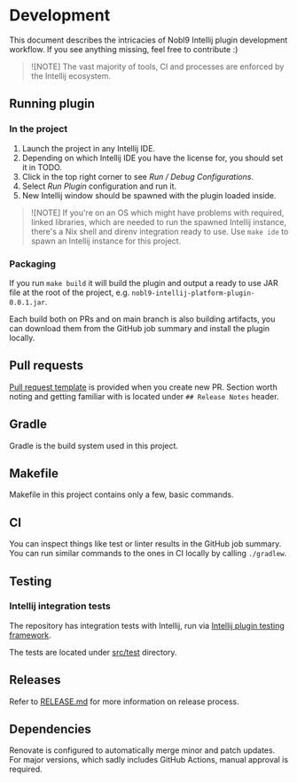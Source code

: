 # Development

This document describes the intricacies of Nobl9 Intellij plugin development workflow.
If you see anything missing, feel free to contribute :)

> ![NOTE]
> The vast majority of tools, CI and processes are enforced
> by the Intellij ecosystem.

## Running plugin

### In the project

1. Launch the project in any Intellij IDE.
2. Depending on which Intellij IDE you have the license for,
   you should set it in TODO.
3. Click in the top right corner to see _Run / Debug Configurations_.
4. Select _Run Plugin_ configuration and run it.
5. New Intellij window should be spawned with the plugin loaded inside.

> ![NOTE]
> If you're on an OS which might have problems with required, linked libraries,
> which are needed to run the spawned Intellij instance,
> there's a Nix shell and direnv integration ready to use.
> Use `make ide` to spawn an Intellij instance for this project.

### Packaging

If you run `make build` it will build the plugin and output a ready to use
JAR file at the root of the project,
e.g. `nobl9-intellij-platform-plugin-0.0.1.jar`.

Each build both on PRs and on main branch is also building artifacts,
you can download them from the GitHub job summary and
install the plugin locally.

## Pull requests

[Pull request template](../.github/pull_request_template.md)
is provided when you create new PR.
Section worth noting and getting familiar with is located under
`## Release Notes` header.

## Gradle

Gradle is the build system used in this project.

## Makefile

Makefile in this project contains only a few, basic commands.

## CI

You can inspect things like test or linter results in the GitHub job summary.
You can run similar commands to the ones in CI locally by calling `./gradlew`.

## Testing

### Intellij integration tests

The repository has integration tests with Intellij, run via
[Intellij plugin testing framework](https://plugins.jetbrains.com/docs/intellij/integration-tests-intro.html).

The tests are located under [src/test](../src/test) directory.

## Releases

Refer to [RELEASE.md](./RELEASE.md) for more information on release process.

## Dependencies

Renovate is configured to automatically merge minor and patch updates.
For major versions, which sadly includes GitHub Actions, manual approval
is required.
